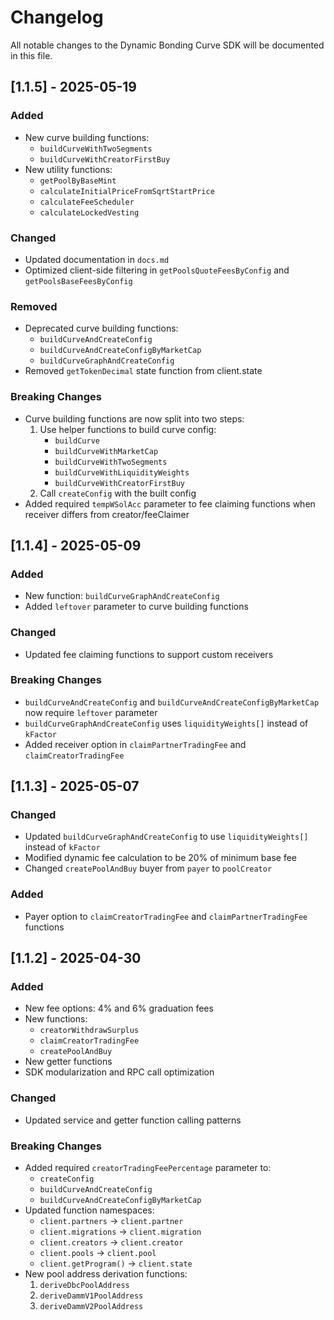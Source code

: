 # Changelog

All notable changes to the Dynamic Bonding Curve SDK will be documented in this file.

## [1.1.5] - 2025-05-19

### Added

- New curve building functions:
    - `buildCurveWithTwoSegments`
    - `buildCurveWithCreatorFirstBuy`
- New utility functions:
    - `getPoolByBaseMint`
    - `calculateInitialPriceFromSqrtStartPrice`
    - `calculateFeeScheduler`
    - `calculateLockedVesting`

### Changed

- Updated documentation in `docs.md`
- Optimized client-side filtering in `getPoolsQuoteFeesByConfig` and `getPoolsBaseFeesByConfig`

### Removed

- Deprecated curve building functions:
    - `buildCurveAndCreateConfig`
    - `buildCurveAndCreateConfigByMarketCap`
    - `buildCurveGraphAndCreateConfig`
- Removed `getTokenDecimal` state function from client.state

### Breaking Changes

- Curve building functions are now split into two steps:
    1. Use helper functions to build curve config:
        - `buildCurve`
        - `buildCurveWithMarketCap`
        - `buildCurveWithTwoSegments`
        - `buildCurveWithLiquidityWeights`
        - `buildCurveWithCreatorFirstBuy`
    2. Call `createConfig` with the built config
- Added required `tempWSolAcc` parameter to fee claiming functions when receiver differs from creator/feeClaimer

## [1.1.4] - 2025-05-09

### Added

- New function: `buildCurveGraphAndCreateConfig`
- Added `leftover` parameter to curve building functions

### Changed

- Updated fee claiming functions to support custom receivers

### Breaking Changes

- `buildCurveAndCreateConfig` and `buildCurveAndCreateConfigByMarketCap` now require `leftover` parameter
- `buildCurveGraphAndCreateConfig` uses `liquidityWeights[]` instead of `kFactor`
- Added receiver option in `claimPartnerTradingFee` and `claimCreatorTradingFee`

## [1.1.3] - 2025-05-07

### Changed

- Updated `buildCurveGraphAndCreateConfig` to use `liquidityWeights[]` instead of `kFactor`
- Modified dynamic fee calculation to be 20% of minimum base fee
- Changed `createPoolAndBuy` buyer from `payer` to `poolCreator`

### Added

- Payer option to `claimCreatorTradingFee` and `claimPartnerTradingFee` functions

## [1.1.2] - 2025-04-30

### Added

- New fee options: 4% and 6% graduation fees
- New functions:
    - `creatorWithdrawSurplus`
    - `claimCreatorTradingFee`
    - `createPoolAndBuy`
- New getter functions
- SDK modularization and RPC call optimization

### Changed

- Updated service and getter function calling patterns

### Breaking Changes

- Added required `creatorTradingFeePercentage` parameter to:
    - `createConfig`
    - `buildCurveAndCreateConfig`
    - `buildCurveAndCreateConfigByMarketCap`
- Updated function namespaces:
    - `client.partners` → `client.partner`
    - `client.migrations` → `client.migration`
    - `client.creators` → `client.creator`
    - `client.pools` → `client.pool`
    - `client.getProgram()` → `client.state`
- New pool address derivation functions:
    1. `deriveDbcPoolAddress`
    2. `deriveDammV1PoolAddress`
    3. `deriveDammV2PoolAddress`
